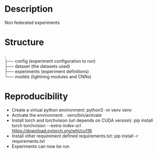 # Description
Non federated experiments

# Structure
.  
├── config (experiment configuration to run)  
├── dataset (the datasets used)  
├── experiments (experiment definitions)  
└── models (lightning modules and CNNs)

# Reproducibility
- Create a virtual python environment: python3 -m venv venv
- Activate the environment: . venv/bin/activate
- Install torch and torchvision (url depends on CUDA version): pip install torch torchvision --extra-index-url https://download.pytorch.org/whl/cu116
- Install other requirement defined requirements.txt: pip install -r requirements.txt
- Experiments can now be run 
  
